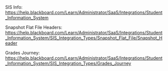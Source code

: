 SIS Info: https://help.blackboard.com/Learn/Administrator/SaaS/Integrations/Student_Information_System

Snapshot Flat File Headers: https://help.blackboard.com/Learn/Administrator/SaaS/Integrations/Student_Information_System/SIS_Integration_Types/Snapshot_Flat_File/Snapshot_Header

Grades Journey: https://help.blackboard.com/Learn/Administrator/SaaS/Integrations/Student_Information_System/SIS_Integration_Types/Grades_Journey
